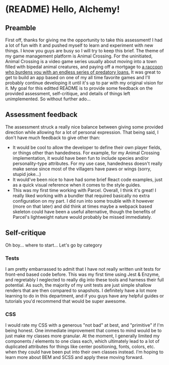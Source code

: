 # (README) Hello, Alchemy!

## Preamble
First off, thanks for giving me the opportunity to take this assessment! I had a lot of fun with it and pushed myself to learn and experiment with new things.
I know you guys are busy so I will try to keep this brief.
The theme of my game management platform is Animal Crossing. For the uninitiated, Animal Crossing is a video game
series usually about moving into a town filled with bipedal animal creatures, and paying off a mortgage to [a raccoon who burdens you with an endless series of predatory loans.](https://github.com/davidblader/players-react-skeleton/blob/master/src/img/TomNook.png)
It was great to get to build an app based on one of my all time favorite games and I'll probably continue developing it until
it's up to par with my original vision for it.
My goal for this editted README is to provide some feedback on the provided assessment, self-critique, and details of things left unimplemented.
So without further ado...

## Assessment feedback
The assessment struck a really nice balance between giving some provided direction while allowing for a lot of personal expression.
That being said, I don't have much feedback to give other than:
  - It would be cool to allow the developer to define their own player fields, or things other than handedness. For example, for my Animal Crossing implementation, it would have been fun to include species and/or personality-type attributes. For my use case, handedness doesn't really make sense since most of the villagers have paws or wings (sorry, stupid joke...) 
  - It would've been nice to have had some brief React code examples, just as a quick visual reference when it comes to the style guides.
  - This was my first time working with Parcel. Overall, I think it's great! I really liked working with a bundler that required basically no extra configuration on my part. I did run into some trouble with it however (more on that later) and did think at times maybe a webpack based skeleton could have been a useful alternative, though the benefits of Parcel's lightweight nature would probably be missed immediately.
  
## Self-critique
Oh boy... where to start...
Let's go by category

### Tests
I am pretty embarrassed to admit that I have not really written unit tests for front-end based code before. This was my first time using Jest & Enzyme, and regretably I neglected to really dig into these tools and harness their full potential. As such, the majority of my unit tests are just simple shallow renders that are then compared to snapshots. I definitely have a lot more learning to do in this department, and if you guys have any helpful guides or tutorials you'd recommend that would be super awesome.

### CSS
I would rate my CSS with a generous "not bad" at best, and "primitive" if I'm being honest. One immediate improvement that comes to mind would be to just make my classes more granular. At the moment, I generally limited my components / elements to one class each, which ultimately lead to a lot of duplicated attributes for things like center positioning, fonts, colors, etc. when they could have been put into their own classes instead. I'm hoping to learn more about BEM and SCSS and apply these moving forward.
